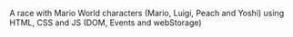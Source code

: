 A race with Mario World characters (Mario, Luigi, Peach and Yoshi) using HTML, CSS and JS (DOM, Events and webStorage)
